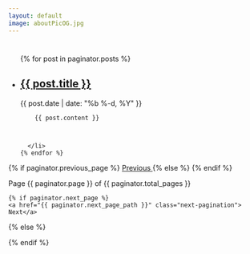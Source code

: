 ```yaml
---
layout: default
image: aboutPicOG.jpg
---
```



<div class="home">

  <h1 class="post-heading"></h1>


  <ul class="post-list">
    {% for post in paginator.posts %}
      <li>
          <h2><a class="post-link" href="{{ post.url | prepend: site.baseurl }}">{{ post.title }}</a></h2>
        <div class="post-meta-front-page">{{ post.date | date: "%b %-d, %Y" }}</div> 
        <div class="post-meta-front"></div>

        {{ post.content }}



      </li>
    {% endfor %}
  </ul>




<div class="paginatorSupreme">






  {% if paginator.previous_page %}
    <a href="{{ paginator.previous_page_path }}" class="previous-pagination">
      Previous
    </a>
  {% else %}
    <span class="previous"></span>
  {% endif %}


<span class="pageNum">
  Page {{ paginator.page }} of {{ paginator.total_pages }}
</span>


    {% if paginator.next_page %}
    <a href="{{ paginator.next_page_path }}" class="next-pagination"> Next</a>
  {% else %}
    <div class="next-pagination "></div>
  {% endif %}
</div>













<!--   <p class="rss-subscribe">subscribe <a href="{{ "/feed.xml" | prepend: site.baseurl }}">via RSS</a></p> -->
</div>

<!-- <a class="post-link" href="{{ post.url | prepend: site.baseurl }}">{{ post.title }}</a> -->
